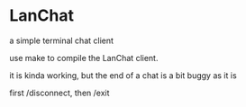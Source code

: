 # LanChat
a simple terminal chat client

use 
make
to compile the LanChat client. 

it is kinda working, but the end of a chat is a bit buggy as it is

first /disconnect, then /exit
